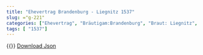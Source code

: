 ```yaml
---
title: "Ehevertrag Brandenburg - Liegnitz 1537"
slug: ="g-221"
categories: ["Ehevertrag", "Bräutigam:Brandenburg", "Braut: Liegnitz", "Eheschließung vollzogen?:Ja", "verschiedenkonfessionelle Ehe?:Nein", "Dynastie Bräutigam:Hohenzollern", "Akteur Bräutigam:Hohenzollern", "Akteur Braut:unbekannt", "Textbezug?:nein", "Ständisch?:nein", "Ratifikation?:ja", "Sonstiges?:nein", "Bräutigam:Brandenburg", "Braut: Liegnitz"]
tags: [ "1537"]
---
```

<!--more-->
{{<v58>}}
[Download Json](/vertraege/vertrag-221.json)